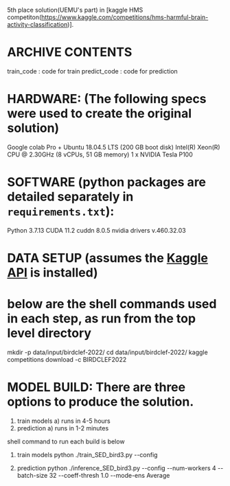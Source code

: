 5th place solution(UEMU's part) in [kaggle HMS competiton(https://www.kaggle.com/competitions/hms-harmful-brain-activity-classification)].

# ARCHIVE CONTENTS
train_code                   : code for train 
predict_code                 : code for prediction

# HARDWARE: (The following specs were used to create the original solution)
Google colab Pro +
Ubuntu 18.04.5 LTS (200 GB boot disk)
Intel(R) Xeon(R) CPU @ 2.30GHz (8 vCPUs, 51 GB memory)
1 x NVIDIA Tesla P100

# SOFTWARE (python packages are detailed separately in `requirements.txt`):
Python 3.7.13
CUDA 11.2
cuddn 8.0.5
nvidia drivers v.460.32.03

# DATA SETUP (assumes the [Kaggle API](https://github.com/Kaggle/kaggle-api) is installed)
# below are the shell commands used in each step, as run from the top level directory
mkdir -p data/input/birdclef-2022/
cd data/input/birdclef-2022/
kaggle competitions download -c BIRDCLEF2022

# MODEL BUILD: There are three options to produce the solution.
1) train models
    a) runs in 4-5 hours
2) prediction
    a) runs in 1-2 minutes

shell command to run each build is below
1) train models
python ./train_SED_bird3.py --config <configfilename>

2) prediction
python ./inference_SED_bird3.py --config <configfilename> --num-workers 4 --batch-size 32 --coeff-thresh 1.0 --mode-ens Average
